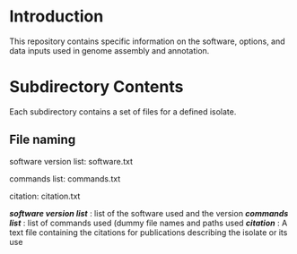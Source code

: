 Introduction
============

This repository contains specific information on the software, options, and data inputs used in genome assembly and annotation. 

Subdirectory Contents
=====================
Each subdirectory contains a set of files for a defined isolate. 


File naming
-----------

software version list: software.txt

commands list: commands.txt

citation: citation.txt

 ***software version list*** : list of the software used and the version
 ***commands list*** : list of commands used (dummy file names and paths used
 ***citation*** : A text file containing the citations for publications describing the isolate or its use

